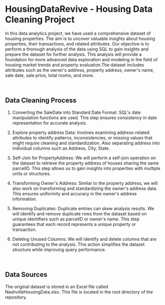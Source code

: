 # HousingDataRevive - Housing Data Cleaning Project

In this data analytics project, we have used a comprehensive dataset of housing properties. The aim is to uncover valuable insights about housing properties, their transactions, and related attributes. 
Our objective is to perform a thorough analysis of the data using SQL to gain insights and prepare the dataset for further analysis. This analysis will provide a foundation for more advanced data exploration and modeling in the field of housing market trends and property evaluation.The dataset includes attributes such as the owner's address, property address, owner's name, sale date, sale price, total rooms, and more. 


</br>



## Data Cleaning Process

1. Converting the SaleDate into Standard Date Format: SQL's date manipulation functions are used. This step ensures consistency in date representation for accurate analysis.

2. Explore property address Data: Involves examining address-related attributes to identify patterns, inconsistencies, or missing values that might require cleaning and standardization. Also separating address into individual columns such as Address, City, State.

3. Self-Join for PropertyAddress: We will perform a self-join operation on the dataset to retrieve the property address of houses sharing the same parcelID. This step allows us to gain insights into properties with multiple units or structures.

4. Transforming Owner's Address: Similar to the property address, we will also work on transforming and standardizing the owner's address data. This ensures uniformity and accuracy in the owner's address information.

6. Removing Duplicates: Duplicate entries can skew analysis results. We will identify and remove duplicate rows from the dataset based on unique identifiers such as parcelID or owner's name. This step guarantees that each record represents a unique property or transaction.

7. Deleting Unused Columns: We will identify and delete columns that are not contributing to the analysis. This action simplifies the dataset structure while improving query performance.

</br>

## Data Sources

 The original dataset is stored in an Excel file called NashvilleHousingData.xlsx. This file is located in the root directory of the repository.
